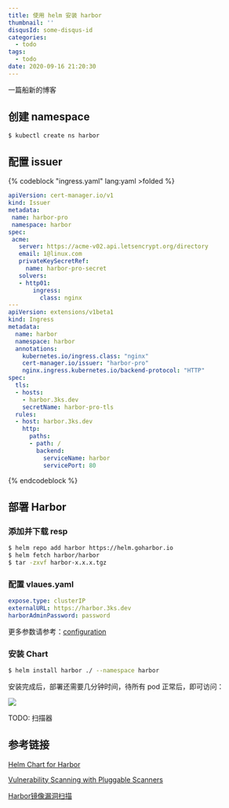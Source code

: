 ```yaml
---
title: 使用 helm 安装 harbor
thumbnail: ''
disqusId: some-disqus-id
categories:
  - todo
tags:
  - todo
date: 2020-09-16 21:20:30
---
```


一篇船新的博客

<!-- more -->

## 创建 namespace

```bash
$ kubectl create ns harbor
```

## 配置 issuer

{% codeblock "ingress.yaml" lang:yaml >folded %}
```yaml
apiVersion: cert-manager.io/v1
kind: Issuer
metadata:
 name: harbor-pro
 namespace: harbor
spec:
 acme:
   server: https://acme-v02.api.letsencrypt.org/directory
   email: 1@linux.com
   privateKeySecretRef:
     name: harbor-pro-secret
   solvers:
   - http01:
       ingress:
         class: nginx
---
apiVersion: extensions/v1beta1
kind: Ingress
metadata:
  name: harbor
  namespace: harbor
  annotations:
    kubernetes.io/ingress.class: "nginx"
    cert-manager.io/issuer: "harbor-pro"
    nginx.ingress.kubernetes.io/backend-protocol: "HTTP"
spec:
  tls:
  - hosts:
    - harbor.3ks.dev
    secretName: harbor-pro-tls
  rules:
  - host: harbor.3ks.dev
    http:
      paths:
      - path: /
        backend:
          serviceName: harbor
          servicePort: 80
```
{% endcodeblock %}

## 部署 Harbor
 
### 添加并下载 resp

```bash
$ helm repo add harbor https://helm.goharbor.io
$ helm fetch harbor/harbor
$ tar -zxvf harbor-x.x.x.tgz
```

### 配置 vlaues.yaml

```yaml
expose.type: clusterIP
externalURL: https://harbor.3ks.dev
harborAdminPassword: password
```

更多参数请参考：[configuration](https://github.com/goharbor/harbor-helm#configuration)

### 安装 Chart

```bash
$ helm install harbor ./ --namespace harbor
```

安装完成后，部署还需要几分钟时间，待所有 pod 正常后，即可访问：

![](https://cdn.sguan.top/markdown/20200916215851.png)


TODO: 扫描器


## 参考链接

[Helm Chart for Harbor](https://github.com/goharbor/harbor-helm)

[Vulnerability Scanning with Pluggable Scanners](https://goharbor.io/blog/harbor-1.10-release/#vulnerability-scanning-with-pluggable-scanners)

[Harbor镜像漏洞扫描](https://www.cnblogs.com/Dev0ps/p/12401615.html)
